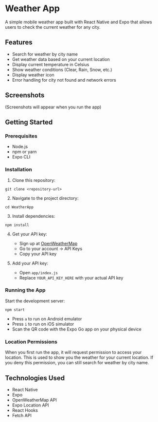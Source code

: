 # Weather App

A simple mobile weather app built with React Native and Expo that allows users to check the current weather for any city.

## Features

- Search for weather by city name
- Get weather data based on your current location
- Display current temperature in Celsius
- Show weather conditions (Clear, Rain, Snow, etc.)
- Display weather icon
- Error handling for city not found and network errors

## Screenshots

(Screenshots will appear when you run the app)

## Getting Started

### Prerequisites

- Node.js
- npm or yarn
- Expo CLI

### Installation

1. Clone this repository:
```
git clone <repository-url>
```

2. Navigate to the project directory:
```
cd WeatherApp
```

3. Install dependencies:
```
npm install
```

4. Get your API key:
   - Sign up at [OpenWeatherMap](https://openweathermap.org/)
   - Go to your account -> API Keys
   - Copy your API key

5. Add your API key:
   - Open `app/index.js`
   - Replace `YOUR_API_KEY_HERE` with your actual API key

### Running the App

Start the development server:
```
npm start
```

- Press `a` to run on Android emulator
- Press `i` to run on iOS simulator
- Scan the QR code with the Expo Go app on your physical device

### Location Permissions

When you first run the app, it will request permission to access your location. This is used to show you the weather for your current location. If you deny this permission, you can still search for weather by city name.

## Technologies Used

- React Native
- Expo
- OpenWeatherMap API
- Expo Location API
- React Hooks
- Fetch API
